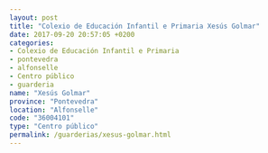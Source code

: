 ```yaml
---
layout: post
title: "Colexio de Educación Infantil e Primaria Xesús Golmar"
date: 2017-09-20 20:57:05 +0200
categories:
- Colexio de Educación Infantil e Primaria
- pontevedra
- alfonselle
- Centro público
- guarderia
name: "Xesús Golmar"
province: "Pontevedra"
location: "Alfonselle"
code: "36004101"
type: "Centro público"
permalink: /guarderias/xesus-golmar.html
---
```

